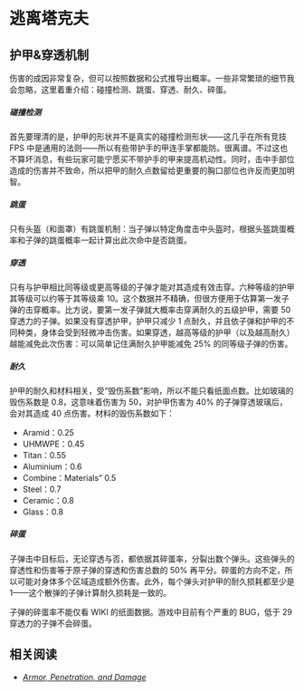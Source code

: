 # 逃离塔克夫

## 护甲&穿透机制

伤害的成因非常复杂，但可以按照数据和公式推导出概率。一些非常繁琐的细节我会忽略，这里着重介绍：碰撞检测、跳蛋、穿透、耐久、碎蛋。

##### 碰撞检测

首先要理清的是，护甲的形状并不是真实的碰撞检测形状——这几乎在所有竞技 FPS 中是通用的法则——所以有些带护手的甲连手掌都能防。很离谱。不过这也不算坏消息，有些玩家可能宁愿买不带护手的甲来提高机动性。同时，击中手部位造成的伤害并不致命，所以把甲的耐久点数留给更重要的胸口部位也许反而更加明智。

##### 跳蛋

只有头盔（和面罩）有跳蛋机制：当子弹以特定角度击中头盔时，根据头盔跳蛋概率和子弹的跳蛋概率一起计算出此次命中是否跳蛋。

##### 穿透

只有与护甲相比同等级或更高等级的子弹才能对其造成有效击穿。六种等级的护甲其等级可以约等于其等级乘 10。这个数据并不精确，但很方便用于估算第一发子弹的击穿概率。比方说，要第一发子弹就大概率击穿满耐久的五级护甲，需要 50 穿透力的子弹。如果没有穿透护甲，护甲只减少 1 点耐久，并且依子弹和护甲的不同种类，身体会受到轻微冲击伤害。如果穿透，越高等级的护甲（以及越高耐久）越能减免此次伤害：可以简单记住满耐久护甲能减免 25% 的同等级子弹的伤害。

##### 耐久

护甲的耐久和材料相关，受“毁伤系数”影响，所以不能只看纸面点数。比如玻璃的毁伤系数是 0.8，这意味着伤害为 50，对护甲伤害为 40% 的子弹穿透玻璃后，会对其造成 $40% * 50 * 0.8 = 16$ 点伤害。材料的毁伤系数如下：

* Aramid：0.25
* UHMWPE：0.45
* Titan：0.55
* Aluminium：0.6
* Combine：Materials” 0.5
* Steel：0.7
* Ceramic：0.8
* Glass：0.8

##### 碎蛋

子弹击中目标后，无论穿透与否，都依据其碎蛋率，分裂出数个弹头。这些弹头的穿透性和伤害等于原子弹的穿透和伤害总数的 50% 再平分。碎蛋的方向不定，所以可能对身体多个区域造成额外伤害。此外，每个弹头对护甲的耐久损耗都至少是 1——这个散弹的子弹计算耐久损耗是一致的。

子弹的碎蛋率不能仅看 WIKI 的纸面数据。游戏中目前有个严重的 BUG，低于 29 穿透力的子弹不会碎蛋。

## 相关阅读

* [<i>Armor, Penetration, and Damage</i>](https://tarkovaftermidnight.wordpress.com/)
